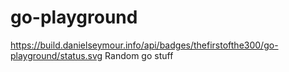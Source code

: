# go-playground
https://build.danielseymour.info/api/badges/thefirstofthe300/go-playground/status.svg
Random go stuff
